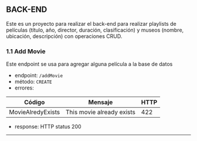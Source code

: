 ## BACK-END

Este es un proyecto para realizar el back-end para realizar playlists de películas (título, año, director, duración, clasificación) y museos (nombre, ubicación, descripción) con operaciones CRUD.

### 1.1 Add Movie

Este endpoint se usa para agregar alguna película a la base de datos
* endpoint: `/addMovie`
* método: `CREATE`
* errores: 

| Código | Mensaje | HTTP |
| ------------- | ------------- | ------------- |
| MovieAlredyExists | This movie already exists | 422 |

* response: HTTP status 200
----
